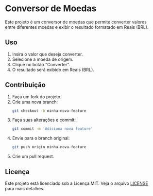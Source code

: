 # Conversor de Moedas

Este projeto é um conversor de moedas que permite converter valores entre diferentes moedas e exibir o resultado formatado em Reais (BRL).

## Uso

1. Insira o valor que deseja converter.
2. Selecione a moeda de origem.
3. Clique no botão "Converter".
4. O resultado será exibido em Reais (BRL).

## Contribuição

1. Faça um fork do projeto.
2. Crie uma nova branch:
    ```bash
    git checkout -b minha-nova-feature
    ```
3. Faça suas alterações e commit:
    ```bash
    git commit -m 'Adiciona nova feature'
    ```
4. Envie para o branch original:
    ```bash
    git push origin minha-nova-feature
    ```
5. Crie um pull request.

## Licença

Este projeto está licenciado sob a Licença MIT. Veja o arquivo [LICENSE](LICENSE) para mais detalhes.
